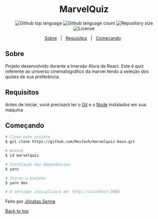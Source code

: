 <h1 align="center" id="top">MarvelQuiz</h1>

<p align="center">
  <img alt="Github top language" src="https://img.shields.io/github/languages/top/DevJonh/marvelquiz-base?color=56BEB8">

  <img alt="Github language count" src="https://img.shields.io/github/languages/count/DevJonh/marvelquiz-base?color=56BEB8">

  <img alt="Repository size" src="https://img.shields.io/github/repo-size/DevJonh/marvelquiz-base?color=56BEB8">

  <img alt="License" src="https://img.shields.io/github/license/DevJonh/marvelquiz-base?color=56BEB8">

</p>

<p align="center">
  <a href="#dart-about">Sobre</a> &#xa0; | &#xa0;
  <a href="#white_check_mark-requirements">Requisitos</a> &#xa0; | &#xa0;
  <a href="#checkered_flag-starting">Começando</a> &#xa0;
</p>

## Sobre

Projeto desenvolvido durante a Imersão Alura de React. Este é quiz referente ao universo cinematográfico da marvel tendo a seleção dos quizes de sua preferência.

## Requisitos

Antes de iniciar, você precisará ter o [Git](https://git-scm.com) e o [Node](https://nodejs.org/en/) instalados em sua máquina

## Começando

```bash
# Clone este projeto
$ git clone https://github.com/DevJonh/marvelquiz-base.git

# Acesse
$ cd marvelquiz

# Instalação das dependências
$ yarn

# Inicie o projeto
$ yarn dev

# O servidor inicializará em: http://localhost:3000
```

Feito por <a href="https://github.com/DevJonh" target="_blank">Jônatas Senna</a>
&#xa0;

<a href="#top">Back to top</a>
